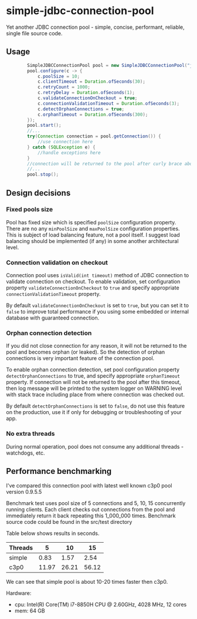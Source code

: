 # simple-jdbc-connection-pool
Yet another JDBC connection pool - simple, concise, performant, reliable, single file source code.

## Usage

```java
        SimpleJDBCConnectionPool pool = new SimpleJDBCConnectionPool("jdbc:mysql:///");
        pool.configure(c -> {
            c.poolSize = 10;
            c.clientTimeout = Duration.ofSeconds(30);
            c.retryCount = 1000;
            c.retryDelay = Duration.ofSeconds(1);
            c.validateConnectionOnCheckout = true;
            c.connectionValidationTimeout = Duration.ofSeconds(3);
            c.detectOrphanConnections = true;
            c.orphanTimeout = Duration.ofSeconds(300);
        });
        pool.start();
        //...
        try(Connection connection = pool.getConnection()) {
            //use connection here
        } catch (SQLException e) {
            //handle exceptions here
        }
        //connection will be returned to the pool after curly brace above
        //...
        pool.stop();
```

## Design decisions

### Fixed pools size

Pool has fixed size which is specified `poolSize` configuration property.
There are no any `minPoolSize` and `maxPoolSize` configuration properties. 
This is subject of load balancing feature, not a pool itself. I suggest load balancing should be implemented (if any) in some another architectural level.

### Connection validation on checkout

Connection pool uses `isValid(int timeout)` method of JDBC connection to validate connection on checkout. To enable validation, set configuration property `validateConnectionOnCheckout` to `true` and specify appropriate `connectionValidationTimeout` property.

By default `validateConnectionOnCheckout` is set to `true`, but you can set it to `false` to improve total performance if you using some embedded or internal database with guaranteed connection.

### Orphan connection detection

If you did not close connection for any reason, it will not be returned to the pool and becomes orphan (or leaked). So the detection of orphan connections is very important feature of the connection pool.

To enable orphan connection detection, set pool configuration property `detectOrphanConnections` to true, and specify appropriate `orphanTimeout` property. If connection will not be returned to the pool after this timeout, then log message will be printed to the system logger on WARNING level with stack trace including place from where connection was checked out.

By default `detectOrphanConnections` is set to `false`, do not use this feature on the production, use it if only for debugging or troubleshooting of your app.

### No extra threads

During normal operation, pool does not consume any additional threads - watchdogs, etc.

## Performance benchmarking

I've compared this connection pool with latest well known c3p0 pool version 0.9.5.5

Benchmark test uses pool size of 5 connections and 5, 10, 15 concurrently running clients. Each client checks out connections from the pool and immediately return it back repeating this 1_000_000 times. Benchmark source code could be found in the src/test directory

Table below shows results in seconds.

| Threads |  5   |  10  |  15  |
|---------|------|------|------|
|  simple | 0.83 | 1.57 | 2.54 |
|  c3p0   |11.97 |26.21 |56.12 |

We can see that simple pool is about 10-20 times faster then c3p0.

Hardware:  
  - cpu: Intel(R) Core(TM) i7-8850H CPU @ 2.60GHz, 4028 MHz, 12 cores
  - mem: 64 GB






